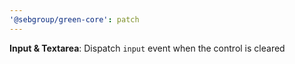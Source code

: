 ```yaml
---
'@sebgroup/green-core': patch
---
```


**Input & Textarea**: Dispatch `input` event when the control is cleared
